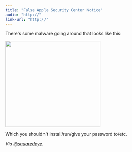 ```yaml
---
title: "False Apple Security Center Notice"
audio: "http://"
link-url: "http://"
---
```

<p>There's some malware going around that looks like this:</p>
<p><a href="https://chrisenns.com/wp-content/uploads/2011/05/malware.png"><img src="https://chrisenns.com/wp-content/uploads/2011/05/malware-300x272.png" alt="" title="malware" width="300" height="272" class="aligncenter size-medium wp-image-19525" /></a></p>
<p>Which you shouldn't install/run/give your password to/etc.</p>
<p><em>Via <a href="https://twitter.com/squaredeye/status/70690321440321536">@squaredeye</a>.</em></p>
